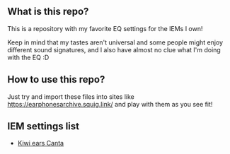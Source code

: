 ## What is this repo?

This is a repository with my favorite EQ settings for the IEMs I own!

Keep in mind that my tastes aren't universal and some people
might enjoy different sound signatures, and I also have almost 
no clue what I'm doing with the EQ  :D 

## How to use this repo?

Just try and import these files into sites like https://earphonesarchive.squig.link/
and play with them as you see fit!


##  IEM settings list

* [Kiwi ears Canta](/kiwiears-canta/README.md)
